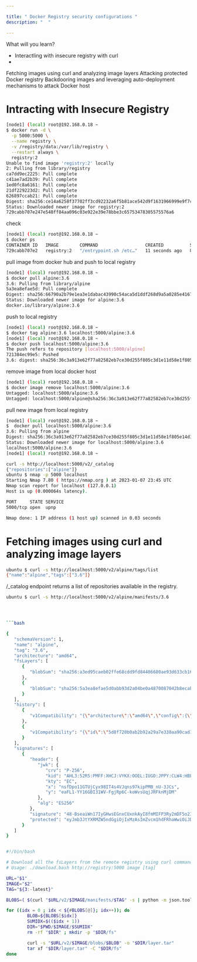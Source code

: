 ```yaml
---

title: " Docker Registry security configurations "
description: "  "

---
```


What will you learn?

- InteractIing with insecure registry with curl 
- 
Fetching images using curl and analyzing image layers
Attacking protected Docker registry
Backdooring images and leveraging auto-deployment mechanisms to attack Docker host


# Intracting with Insecure Registry 

```bash
[node1] (local) root@192.168.0.18 ~
$ docker run -d \
  -p 5000:5000 \
  --name registry \
  -v /registry/data:/var/lib/registry \
  --restart always \
  registry:2
Unable to find image 'registry:2' locally
2: Pulling from library/registry
ca7dd9ec2225: Pull complete 
c41ae7ad2b39: Pull complete 
1ed0fc8a6161: Pull complete 
21df229223d2: Pull complete 
626897ccab21: Pull complete 
Digest: sha256:ce14a6258f37702ff3cd92232a6f5b81ace542d9f1631966999e9f7c1ee6ddba
Status: Downloaded newer image for registry:2
729cabb707e247e548ff84aa096c03e922e39e78bbe3c65753478305575576a6


```

check 

```  bash   
[node1] (local) root@192.168.0.18 ~
$ docker ps
CONTAINER ID   IMAGE        COMMAND                  CREATED          STATUS          PORTS                    NAMES
729cabb707e2   registry:2   "/entrypoint.sh /etc…"   11 seconds ago   Up 10 seconds   0.0.0.0:5000->5000/tcp   registry

```

pull image from docker hub and push to local registry

```bash
[node1] (local) root@192.168.0.18 ~
$ docker pull alpine:3.6
3.6: Pulling from library/alpine
5a3ea8efae5d: Pull complete 
Digest: sha256:66790a2b79e1ea3e1dabac43990c54aca5d1ddf268d9a5a0285e4167c8b24475
Status: Downloaded newer image for alpine:3.6
docker.io/library/alpine:3.6
```
push to local registry

```bash
[node1] (local) root@192.168.0.18 ~
$ docker tag alpine:3.6 localhost:5000/alpine:3.6
[node1] (local) root@192.168.0.18 ~
$ docker push localhost:5000/alpine:3.6
The push refers to repository [localhost:5000/alpine]
721384ec99e5: Pushed 
3.6: digest: sha256:36c3a913e62f77a82582eb7ce30d255f805c3d1e11d58e1f805e14d33c2bc5a5 size: 528

```
remove image from local docker host

```bash
[node1] (local) root@192.168.0.18 ~
$ docker image remove localhost:5000/alpine:3.6
Untagged: localhost:5000/alpine:3.6
Untagged: localhost:5000/alpine@sha256:36c3a913e62f77a82582eb7ce30d255f805c3d1e11d58e1f805e14d33c2bc5a5
```
pull new image from local registry

```bash
[node1] (local) root@192.168.0.18 ~
$  docker pull localhost:5000/alpine:3.6
3.6: Pulling from alpine
Digest: sha256:36c3a913e62f77a82582eb7ce30d255f805c3d1e11d58e1f805e14d33c2bc5a5
Status: Downloaded newer image for localhost:5000/alpine:3.6
localhost:5000/alpine:3.6
[node1] (local) root@192.168.0.18 ~
```

```bash
curl -s http://localhost:5000/v2/_catalog
{"repositories":["alpine"]}
ubuntu $ nmap -p 5000 localhost
Starting Nmap 7.80 ( https://nmap.org ) at 2023-01-07 23:45 UTC
Nmap scan report for localhost (127.0.0.1)
Host is up (0.000064s latency).

PORT     STATE SERVICE
5000/tcp open  upnp

Nmap done: 1 IP address (1 host up) scanned in 0.03 seconds
```

# Fetching images using curl and analyzing image layers

```bash
ubuntu $ curl -s http://localhost:5000/v2/alpine/tags/list
{"name":"alpine","tags":["3.6"]}

```
/_catalog endpoint returns a list of repositories available in the registry.

```bash
ubuntu $ curl -s http://localhost:5000/v2/alpine/manifests/3.6 




```bash

{
   "schemaVersion": 1,
   "name": "alpine",
   "tag": "3.6",
   "architecture": "amd64",
   "fsLayers": [
      {
         "blobSum": "sha256:a3ed95caeb02ffe68cdd9fd84406680ae93d633cb16422d00e8a7c22955b46d4"
      },
      {
         "blobSum": "sha256:5a3ea8efae5d0abb93d2a04be0a4870087042b8ecab8001f613cdc2a9440616a"
      }
   ],
   "history": [
      {
         "v1Compatibility": "{\"architecture\":\"amd64\",\"config\":{\"Hostname\":\"\",\"Domainname\":\"\",\"User\":\"\",\"AttachStdin\":false,\"AttachStdout\":false,\"AttachStderr\":false,\"Tty\":false,\"OpenStdin\":false,\"StdinOnce\":false,\"Env\":[\"PATH=/usr/local/sbin:/usr/local/bin:/usr/sbin:/usr/bin:/sbin:/bin\"],\"Cmd\":[\"/bin/sh\"],\"ArgsEscaped\":true,\"Image\":\"sha256:143f9315f5a85306192ccffd37fbfa65db21f67aaa938c2538bd50f52123a12f\",\"Volumes\":null,\"WorkingDir\":\"\",\"Entrypoint\":null,\"OnBuild\":null,\"Labels\":null},\"container\":\"fd086f4b9352674c6a1ae4d02051f95a4e0a55cda943c5780483938dedfb2d8f\",\"container_config\":{\"Hostname\":\"fd086f4b9352\",\"Domainname\":\"\",\"User\":\"\",\"AttachStdin\":false,\"AttachStdout\":false,\"AttachStderr\":false,\"Tty\":false,\"OpenStdin\":false,\"StdinOnce\":false,\"Env\":[\"PATH=/usr/local/sbin:/usr/local/bin:/usr/sbin:/usr/bin:/sbin:/bin\"],\"Cmd\":[\"/bin/sh\",\"-c\",\"#(nop) \",\"CMD [\\\"/bin/sh\\\"]\"],\"ArgsEscaped\":true,\"Image\":\"sha256:143f9315f5a85306192ccffd37fbfa65db21f67aaa938c2538bd50f52123a12f\",\"Volumes\":null,\"WorkingDir\":\"\",\"Entrypoint\":null,\"OnBuild\":null,\"Labels\":{}},\"created\":\"2019-03-07T22:20:00.563496859Z\",\"docker_version\":\"18.06.1-ce\",\"id\":\"baaf9c1caf4fb211f173d053029997dcfade0644ac354c8a068e4ebf23fcf1c5\",\"os\":\"linux\",\"parent\":\"5d8f720b0ab2b92a29a7e338aa90cad32dac2bf6518c7aae5844aab896ee36ec\",\"throwaway\":true}"
      },
      {
         "v1Compatibility": "{\"id\":\"5d8f720b0ab2b92a29a7e338aa90cad32dac2bf6518c7aae5844aab896ee36ec\",\"created\":\"2019-03-07T22:20:00.434038891Z\",\"container_config\":{\"Cmd\":[\"/bin/sh -c #(nop) ADD file:9714761bb81de664e431dec41f12db20f0438047615df2ecd9fdc88933d6c20f in / \"]}}"
      }
   ],
   "signatures": [
      {
         "header": {
            "jwk": {
               "crv": "P-256",
               "kid": "AHL3:52R5:PMFF:XHCJ:VYKX:OOEL:IUGD:JPPY:CLW4:HBE3:PSWY:CT6H",
               "kty": "EC",
               "x": "nsfDpo11GTUjCyx98IT4s4VJqns97kipPMB_nU-3JCs",
               "y": "eaFL1-YY16GBI31WV-FgjRp6C-koWvsUqjJRFknMjDM"
            },
            "alg": "ES256"
         },
         "signature": "48-BseaiWn17IyGHwsEGnxCUxnkAyI8fmMIFP3Ry2mDF5o23dQiDMPcbH62ik2mNAxmWA5-yKrBtjTuIn5FXAw",
         "protected": "eyJmb3JtYXRMZW5ndGgiOjIxMzAsImZvcm1hdFRhaWwiOiJDbjAiLCJ0aW1lIjoiMjAyMy0wMS0wOFQwMDowMTozMFoifQ"
      }
   ]
}

```


```bash

#!/bin/bash

# Download all the fsLayers from the remote registry using curl command
# Usage: ./download.bash http://registry:5000 image [tag]

URL="$1"
IMAGE="$2"
TAG="${3:-latest}"

BLOBS=( $(curl "$URL/v2/$IMAGE/manifests/$TAG" -s | python -m json.tool |  grep blobSum | cut -d '"' -f 4) )

for ((idx = 0 ; idx < ${#BLOBS[@]}; idx++)); do
        BLOB=${BLOBS[$idx]}
        SUMIDX=$(($idx + 1))
        DIR="$PWD/$IMAGE/$SUMIDX"
        rm -rf "$DIR" ; mkdir -p "$DIR/fs"

        curl -s "$URL/v2/$IMAGE/blobs/$BLOB" -o "$DIR/layer.tar"
        tar xf "$DIR/layer.tar" -C "$DIR/fs"
done
```

